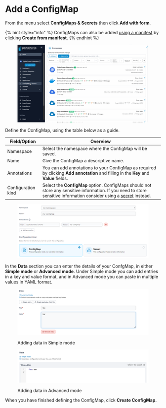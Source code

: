 # Add a ConfigMap

From the menu select **ConfigMaps & Secrets** then click **Add with form**.&#x20;

{% hint style="info" %}
ConfigMaps can also be added [using a manifest](../applications/manifest.md) by clicking **Create from manifest**.
{% endhint %}

<figure><img src="../../../.gitbook/assets/2.15-k8s_kubernetes_configmap_create_form.gif" alt=""><figcaption></figcaption></figure>

Define the ConfigMap, using the table below as a guide.

| Field/Option       | Overview                                                                                                                                                                        |
| ------------------ | ------------------------------------------------------------------------------------------------------------------------------------------------------------------------------- |
| Namespace          | Select the namespace where the ConfigMap will be saved.                                                                                                                         |
| Name               | Give the ConfigMap a descriptive name.                                                                                                                                          |
| Annotations        | You can add annotations to your ConfigMap as required by clicking **Add annotation** and filling in the **Key** and **Value** fields.                                           |
| Configuration kind | Select the **ConfigMap** option. ConfigMaps should not store any sensitive information. If you need to store sensitive information consider using a [secret](add-1.md) instead. |

<figure><img src="../../../.gitbook/assets/2.18-k8s-configmap-add-name.png" alt=""><figcaption></figcaption></figure>

In the **Data** section you can enter the details of your ConfgMap, in either **Simple mode** or **Advanced mode**. Under Simple mode you can add entries in a key and value format, and in Advanced mode you can paste in multiple values in YAML format.

<figure><img src="../../../.gitbook/assets/2.15-kubernetes_configmap_add_form_config_data.png" alt=""><figcaption><p>Adding data in Simple mode</p></figcaption></figure>

<figure><img src="../../../.gitbook/assets/2.15-kubernetes_configmap_add_from_config_data_simple.png" alt=""><figcaption><p>Adding data in Advanced mode</p></figcaption></figure>

When you have finished defining the ConfigMap, click **Create ConfigMap.**
